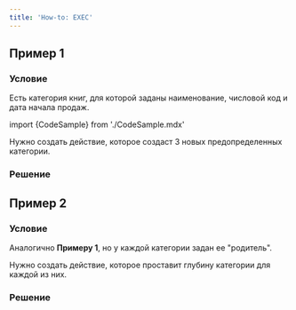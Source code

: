 ```yaml
---
title: 'How-to: EXEC'
---
```


## Пример 1

### Условие

Есть категория книг, для которой заданы наименование, числовой код и дата начала продаж.

import {CodeSample} from './CodeSample.mdx'

<CodeSample url="https://ru-documentation.lsfusion.org/sample?file=UseCaseExec&block=sample1"/>

Нужно создать действие, которое создаст 3 новых предопределенных категории.

### Решение

<CodeSample url="https://ru-documentation.lsfusion.org/sample?file=UseCaseExec&block=solution1"/>

## Пример 2

### Условие

Аналогично **Примеру 1**, но у каждой категории задан ее "родитель".

<CodeSample url="https://ru-documentation.lsfusion.org/sample?file=UseCaseExec&block=sample2"/>

Нужно создать действие, которое проставит глубину категории для каждой из них.

### Решение

<CodeSample url="https://ru-documentation.lsfusion.org/sample?file=UseCaseExec&block=solution2"/>
